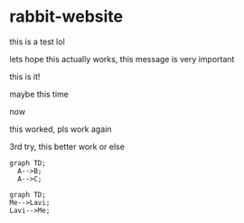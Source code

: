 # rabbit-website

this is a test lol

lets hope this actually works, this message is very important

this is it!

maybe this time

now

this worked, pls work again

3rd try, this better work or else

```mermaid
graph TD;
  A-->B;
  A-->C;
```

```mermaid
graph TD;
Me-->Lavi;
Lavi-->Me;
```
